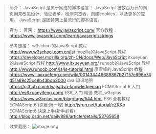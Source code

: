 >简介：
JavaScript 是属于网络的脚本语言！
JavaScript 被数百万计的网页用来改进设计、验证表单、检测浏览器、创建cookies，以及更多的应用。
JavaScript 是因特网上最流行的脚本语言。

>官方：
官网：
https://www.javascript.com/
官方教程：
https://www.javascript.com/learn/javascript/strings

>参考链接：
w3school的JavaScript 教程
http://www.w3school.com.cn/js/
mozilla的JavaScript 教程
https://developer.mozilla.org/zh-CN/docs/Web/JavaScript
itxueyuan的JavaScript 教程
http://www.itxueyuan.org/
runoob的JavaScript 教程
http://www.runoob.com/js/js-tutorial.html
廖雪峰的JavaScript 教程
https://www.liaoxuefeng.com/wiki/001434446689867b27157e896e74d51a89c25cc8b43bdb3000
dva 知识地图
https://github.com/dvajs/dva-knowledgemap
ECMAScript 6 入门
http://es6.ruanyifeng.com/
ES6_入门 精通 教程_w3cplus
https://www.w3cplus.com/blog/tags/544.html
ES6 全套教程 ECMAScript6 (原著:阮一峰) 
http://jsrun.net/tutorial/cZKKp
ECMAScript6 快速上手(新手必看)
http://blog.csdn.net/daily886/article/details/53765658

>效果截图：
![image.png](http://upload-images.jianshu.io/upload_images/9541455-f67c7c34d24b961f.png?imageMogr2/auto-orient/strip%7CimageView2/2/w/1240)
